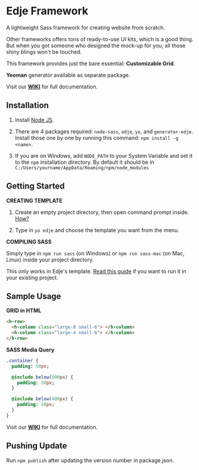 # Edje Framework

A lightweight Sass framework for creating website from scratch.

Other frameworks offers tons of ready-to-use UI kits, which is a good thing. But when you got someone who designed the mock-up for you, all those shiny blings won't be touched.

This framework provides just the bare essential: **Customizable Grid**.

**Yeoman** generator available as separate package.

Visit our [**WIKI**](https://github.com/hrsetyono/edje/wiki/) for full documentation.


## Installation

1. Install [Node JS](https://nodejs.org/download/).

2. There are 4 packages required: `node-sass`, `edje`, `yo`, and `generator-edje`. Install those one by one by running this command: `npm install -g <name>`.

3. If you are on Windows, add `NODE_PATH` to your System Variable and set it to the `npm` installation directory. By default it should be in `C:/Users/yourname/AppData/Roaming/npm/node_modules`


## Getting Started

**CREATING TEMPLATE**

1. Create an empty project directory, then open command prompt inside. [How?](https://github.com/hrsetyono/generator-edje#opening-terminal-in-directory)

3. Type in `yo edje` and choose the template you want from the menu.

**COMPILING SASS**

Simply type in `npm run sass` (on Windows) or `npm run sass-mac` (on Mac, Linux) inside your project directory.

This only works in Edje's template. [Read this guide](https://github.com/hrsetyono/edje/wiki/use-in-existing-project) if you want to run it in your existing project.

## Sample Usage

**GRID in HTML**

```html
<h-row>
  <h-column class="large-8 small-6"> </h-column>
  <h-column class="large-4 small-6"> </h-column>
</h-row>  
```

**SASS Media Query**

```sass
.container {
  padding: 50px;

  @include below(800px) {
    padding: 30px;  
  }

  @include below(480px) {
    padding: 10px;
  }
}
```


Visit our [**WIKI**](https://github.com/hrsetyono/edje/wiki/) for full documentation.

## Pushing Update

Run `npm publish` after updating the version number in package.json.
